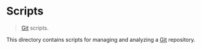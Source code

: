 # Scripts

> [Git][git] scripts.

<!-- Section to include introductory text. Make sure to keep an empty line after the intro `section` element and another before the `/section` close. -->

<section class="intro">

This directory contains scripts for managing and analyzing a [Git][git] repository.

</section>

<!-- /.intro -->

<!-- Section for all links. Make sure to keep an empty line after the `section` element and another before the `/section` close. -->

<section class="links">

[git]: https://git-scm.com/

</section>

<!-- /.links -->
